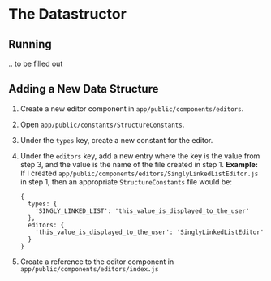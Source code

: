 # The Datastructor

## Running

.. to be filled out

## Adding a New Data Structure

1. Create a new editor component in `app/public/components/editors`.
2. Open `app/public/constants/StructureConstants`.
3. Under the `types` key, create a new constant for the editor.
4. Under the `editors` key, add a new entry where the key is the value from step 3, and the value is the name of the file created in step 1.  __Example:__ If I created `app/public/components/editors/SinglyLinkedListEditor.js` in step 1, then an appropriate `StructureConstants` file would be:

    ```
    {
      types: {
        'SINGLY_LINKED_LIST': 'this_value_is_displayed_to_the_user'
      },
      editors: {
        'this_value_is_displayed_to_the_user': 'SinglyLinkedListEditor'
      }
    }
    ```
5. Create a reference to the editor component in `app/public/components/editors/index.js`
